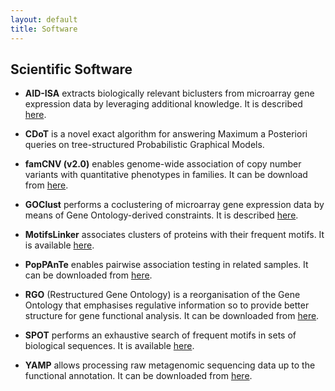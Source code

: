```yaml
---
layout: default
title: Software 
---
```


## Scientific Software


- **AID-ISA** extracts biologically relevant biclusters from microarray gene expression data by leveraging additional knowledge. It is described [here](http://compbio.di.unito.it/tools/AID-ISA/index.html).

- **CDoT** is a novel exact algorithm for answering Maximum a Posteriori queries on tree-structured Probabilistic Graphical Models.

- **famCNV (v2.0)** enables genome-wide association of copy number variants with quantitative phenotypes in families. It can be download from [here](http://www.twinsuk.ac.uk/project/famcnv/).

- **GOClust** performs a coclustering of microarray gene expression data by means of Gene Ontology-derived constraints.  It is described [here](http://compbio.di.unito.it/tools/GOClust/index.html).

- **MotifsLinker** associates clusters of proteins with their frequent motifs. It is available [here](http://compbio.di.unito.it/tools/recomb/motifslinker.html).

- **PopPAnTe** enables pairwise association testing in related samples. It can be downloaded from [here](http://www.twinsuk.ac.uk/project/poppante/).

- **RGO** (Restructured Gene Ontology) is a reorganisation of the Gene Ontology that emphasises regulative information so to provide better structure for gene functional analysis. It can be downloaded from [here](http://compbio.di.unito.it/tools/RGO/index.html).

- **SPOT** performs an exhaustive search of frequent motifs in sets of biological sequences. It is available [here](http://compbio.di.unito.it/tools/spot/spot.html).

- **YAMP** allows processing raw metagenomic sequencing data up to the functional annotation. It can be downloaded from [here](https://github.com/alesssia/YAMP).


